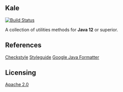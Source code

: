 ## Kale

[![Build Status](https://travis-ci.org/ArcanjoQueiroz/kale.svg?branch=master)](https://travis-ci.org/ArcanjoQueiroz/kale)

A collection of utilities methods for **Java 12** or superior.

## References

[Checkstyle](https://raw.githubusercontent.com/checkstyle/checkstyle/master/src/main/resources/google_checks.xml)
[Styleguide](https://github.com/google/styleguide)
[Google Java Formatter](https://github.com/google/google-java-format)

## Licensing

[Apache 2.0](https://www.apache.org/licenses/LICENSE-2.0.html)
